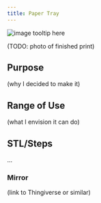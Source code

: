 ```yaml
---
title: Paper Tray
---
```


![image tooltip here](/assets/images/functional-prints/paper-tray.jpg)

(TODO: photo of finished print)

## Purpose

(why I decided to make it)

## Range of Use

(what I envision it can do)

## STL/Steps

...

### Mirror

(link to Thingiverse or similar)
